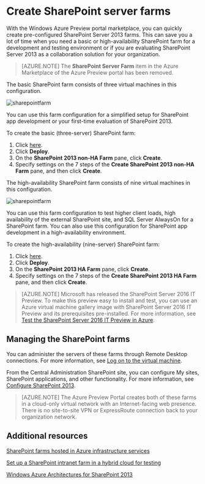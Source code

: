 <properties
	pageTitle="Create SharePoint server farms | Windows Azure"
	description="Quickly create a new basic or highly-available SharePoint Server 2013 farm with the Azure Preview portal marketplace."
	services="virtual-machines"
	documentationCenter=""
	authors="JoeDavies-MSFT"
	manager="timlt"
	editor=""
	tags="azure-resource-manager"/>

<tags
	ms.service="virtual-machines"
	ms.date="10/29/2015"
	wacn.date=""/>

# Create SharePoint server farms
<!-- deleted by customization

[AZURE.INCLUDE [learn-about-deployment-models](../includes/learn-about-deployment-models-rm-include.md)] classic model.
 
-->
With the Windows Azure Preview portal marketplace, you can quickly create pre-configured SharePoint Server 2013 farms. This can save you a lot of time when you need a basic or high-availability SharePoint farm for a development and testing environment or if you are evaluating SharePoint Server 2013 as a collaboration solution for your organization.

> [AZURE.NOTE] The **SharePoint Server Farm** item in the Azure Marketplace of the Azure Preview portal has been removed.

The basic SharePoint farm consists of three virtual machines in this configuration.

![sharepointfarm](./media/virtual-machines-sharepoint-farm-azure-preview/Non-HAFarm.png)

You can use this farm configuration for a simplified setup for SharePoint app development or your first-time evaluation of SharePoint 2013.

To create the basic (three-server) SharePoint farm:

1. Click [here](https://azure.microsoft.com/marketplace/partners/sharepoint2013/sharepoint2013farmsharepoint2013-nonha/).
2. Click **Deploy**.
3. On the **SharePoint 2013 non-HA Farm** pane, click **Create**.
4. Specify settings on the 7 steps of the **Create SharePoint 2013 non-HA Farm** pane, and then click **Create**.

The high-availability SharePoint farm consists of nine virtual machines in this configuration.

![sharepointfarm](./media/virtual-machines-sharepoint-farm-azure-preview/HAFarm.png)

You can use this farm configuration to test higher client loads, high availability of the external SharePoint site, and SQL Server AlwaysOn for a SharePoint farm. You can also use this configuration for SharePoint app development in a high-availability environment.

To create the high-availability (nine-server) SharePoint farm:

1. Click [here](https://azure.microsoft.com/marketplace/partners/sharepoint2013/sharepoint2013farmsharepoint2013-ha/).
2. Click **Deploy**.
3. On the **SharePoint 2013 HA Farm** pane, click **Create**.
4. Specify settings on the 7 steps of the **Create SharePoint 2013 HA Farm** pane, and then click **Create**.

> [AZURE.NOTE] Microsoft has released the SharePoint Server 2016 IT Preview. To make this preview easy to install and test, you can use an Azure virtual machine gallery image with SharePoint Server 2016 IT Preview and its prerequisites pre-installed. For more information, see [Test the SharePoint Server 2016 IT Preview in Azure](http://azure.microsoft.com/blog/test-sharepoint-server-2016-it-preview-4/).

## Managing the SharePoint farms

You can administer the servers of these farms through Remote Desktop connections. For more information, see [Log on to the virtual machine](/documentation/articles/virtual-machines-windows-tutorial#log-on-to-the-virtual-machine).

From the Central Administration SharePoint site, you can configure My sites, SharePoint applications, and other functionality. For more information, see [Configure SharePoint 2013](http://technet.microsoft.com/zh-cn/library/ee836142.aspx).

> [AZURE.NOTE] The Azure Preview Portal creates both of these farms in a cloud-only virtual network with an Internet-facing web presence. There is no site-to-site VPN or ExpressRoute connection back to your organization network.

## Additional resources

[SharePoint farms hosted in Azure infrastructure services](/documentation/articles/virtual-machines-sharepoint-infrastructure-services)

[Set up a SharePoint intranet farm in a hybrid cloud for testing](/documentation/articles/virtual-networks-setup-sharepoint-hybrid-cloud-testing)

[Windows Azure Architectures for SharePoint 2013](https://technet.microsoft.com/zh-cn/library/dn635309.aspx)
